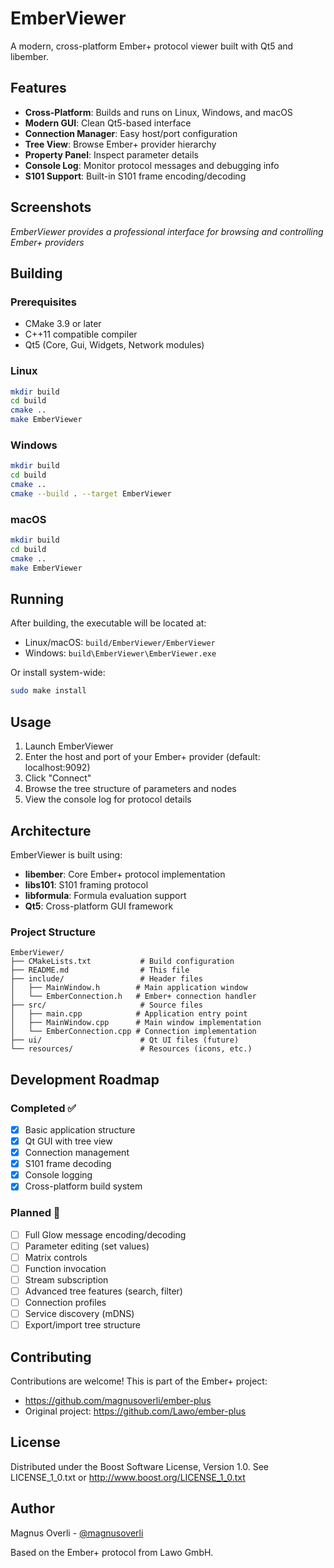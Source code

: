 # EmberViewer

A modern, cross-platform Ember+ protocol viewer built with Qt5 and libember.

## Features

- **Cross-Platform**: Builds and runs on Linux, Windows, and macOS
- **Modern GUI**: Clean Qt5-based interface
- **Connection Manager**: Easy host/port configuration
- **Tree View**: Browse Ember+ provider hierarchy
- **Property Panel**: Inspect parameter details
- **Console Log**: Monitor protocol messages and debugging info
- **S101 Support**: Built-in S101 frame encoding/decoding

## Screenshots

*EmberViewer provides a professional interface for browsing and controlling Ember+ providers*

## Building

### Prerequisites

- CMake 3.9 or later
- C++11 compatible compiler
- Qt5 (Core, Gui, Widgets, Network modules)

### Linux

```bash
mkdir build
cd build
cmake ..
make EmberViewer
```

### Windows

```bash
mkdir build
cd build
cmake ..
cmake --build . --target EmberViewer
```

### macOS

```bash
mkdir build
cd build
cmake ..
make EmberViewer
```

## Running

After building, the executable will be located at:
- Linux/macOS: `build/EmberViewer/EmberViewer`
- Windows: `build\EmberViewer\EmberViewer.exe`

Or install system-wide:
```bash
sudo make install
```

## Usage

1. Launch EmberViewer
2. Enter the host and port of your Ember+ provider (default: localhost:9092)
3. Click "Connect"
4. Browse the tree structure of parameters and nodes
5. View the console log for protocol details

## Architecture

EmberViewer is built using:

- **libember**: Core Ember+ protocol implementation
- **libs101**: S101 framing protocol
- **libformula**: Formula evaluation support
- **Qt5**: Cross-platform GUI framework

### Project Structure

```
EmberViewer/
├── CMakeLists.txt           # Build configuration
├── README.md                # This file
├── include/                 # Header files
│   ├── MainWindow.h        # Main application window
│   └── EmberConnection.h   # Ember+ connection handler
├── src/                     # Source files
│   ├── main.cpp            # Application entry point
│   ├── MainWindow.cpp      # Main window implementation
│   └── EmberConnection.cpp # Connection implementation
├── ui/                      # Qt UI files (future)
└── resources/               # Resources (icons, etc.)
```

## Development Roadmap

### Completed ✅
- [x] Basic application structure
- [x] Qt GUI with tree view
- [x] Connection management
- [x] S101 frame decoding
- [x] Console logging
- [x] Cross-platform build system

### Planned 🚧
- [ ] Full Glow message encoding/decoding
- [ ] Parameter editing (set values)
- [ ] Matrix controls
- [ ] Function invocation
- [ ] Stream subscription
- [ ] Advanced tree features (search, filter)
- [ ] Connection profiles
- [ ] Service discovery (mDNS)
- [ ] Export/import tree structure

## Contributing

Contributions are welcome! This is part of the Ember+ project:
- https://github.com/magnusoverli/ember-plus
- Original project: https://github.com/Lawo/ember-plus

## License

Distributed under the Boost Software License, Version 1.0.
See LICENSE_1_0.txt or http://www.boost.org/LICENSE_1_0.txt

## Author

Magnus Overli - [@magnusoverli](https://github.com/magnusoverli)

Based on the Ember+ protocol from Lawo GmbH.

